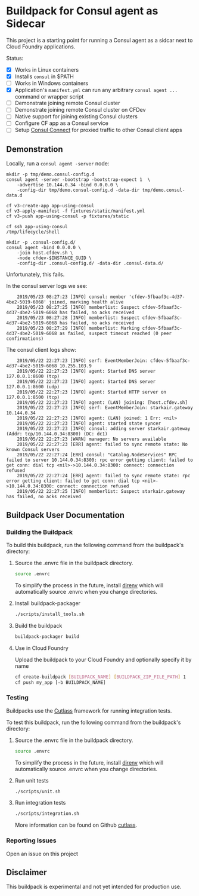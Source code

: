 # Buildpack for Consul agent as Sidecar

This project is a starting point for running a Consul agent as a sidcar next to Cloud Foundry applications.

Status:

* [x] Works in Linux containers
* [x] Installs `consul` in $PATH
* [ ] Works in Windows containers
* [x] Application's `manifest.yml` can run any arbitrary `consul agent ...` command or wrapper script
* [ ] Demonstrate joining remote Consul cluster
* [ ] Demonstrate joining remote Consul cluster on CFDev
* [ ] Native support for joining existing Consul clusters
* [ ] Configure CF app as a Consul service
* [ ] Setup [Consul Connect](https://learn.hashicorp.com/consul/getting-started/connect) for proxied traffic to other Consul client apps

## Demonstration

Locally, run a `consul agent -server` node:

```plain
mkdir -p tmp/demo.consul-config.d
consul agent -server -bootstrap -bootstrap-expect 1  \
    -advertise 10.144.0.34 -bind 0.0.0.0 \
    -config-dir tmp/demo.consul-config.d -data-dir tmp/demo.consul-data.d
```

```plain
cf v3-create-app app-using-consul
cf v3-apply-manifest -f fixtures/static/manifest.yml
cf v3-push app-using-consul -p fixtures/static
```

```plain
cf ssh app-using-consul
/tmp/lifecycle/shell
```

```plain
mkdir -p .consul-config.d/
consul agent -bind 0.0.0.0 \
    -join host.cfdev.sh \
    -node cfdev-$INSTANCE_GUID \
    -config-dir .consul-config.d/ -data-dir .consul-data.d/
```

Unfortunately, this fails.

In the consul server logs we see:

```plain
    2019/05/23 08:27:23 [INFO] consul: member 'cfdev-5fbaaf3c-4d37-4be2-5019-6068' joined, marking health alive
    2019/05/23 08:27:25 [INFO] memberlist: Suspect cfdev-5fbaaf3c-4d37-4be2-5019-6068 has failed, no acks received
    2019/05/23 08:27:28 [INFO] memberlist: Suspect cfdev-5fbaaf3c-4d37-4be2-5019-6068 has failed, no acks received
    2019/05/23 08:27:29 [INFO] memberlist: Marking cfdev-5fbaaf3c-4d37-4be2-5019-6068 as failed, suspect timeout reached (0 peer confirmations)
```

The consul client logs show:

```plain
    2019/05/22 22:27:23 [INFO] serf: EventMemberJoin: cfdev-5fbaaf3c-4d37-4be2-5019-6068 10.255.103.9
    2019/05/22 22:27:23 [INFO] agent: Started DNS server 127.0.0.1:8600 (tcp)
    2019/05/22 22:27:23 [INFO] agent: Started DNS server 127.0.0.1:8600 (udp)
    2019/05/22 22:27:23 [INFO] agent: Started HTTP server on 127.0.0.1:8500 (tcp)
    2019/05/22 22:27:23 [INFO] agent: (LAN) joining: [host.cfdev.sh]
    2019/05/22 22:27:23 [INFO] serf: EventMemberJoin: starkair.gateway 10.144.0.34
    2019/05/22 22:27:23 [INFO] agent: (LAN) joined: 1 Err: <nil>
    2019/05/22 22:27:23 [INFO] agent: started state syncer
    2019/05/22 22:27:23 [INFO] consul: adding server starkair.gateway (Addr: tcp/10.144.0.34:8300) (DC: dc1)
    2019/05/22 22:27:23 [WARN] manager: No servers available
    2019/05/22 22:27:23 [ERR] agent: failed to sync remote state: No known Consul servers
    2019/05/22 22:27:24 [ERR] consul: "Catalog.NodeServices" RPC failed to server 10.144.0.34:8300: rpc error getting client: failed to get conn: dial tcp <nil>->10.144.0.34:8300: connect: connection refused
    2019/05/22 22:27:24 [ERR] agent: failed to sync remote state: rpc error getting client: failed to get conn: dial tcp <nil>->10.144.0.34:8300: connect: connection refused
    2019/05/22 22:27:25 [INFO] memberlist: Suspect starkair.gateway has failed, no acks received
```

## Buildpack User Documentation

### Building the Buildpack

To build this buildpack, run the following command from the buildpack's directory:

1. Source the .envrc file in the buildpack directory.

    ```bash
    source .envrc
    ```

    To simplify the process in the future, install [direnv](https://direnv.net/) which will automatically source .envrc when you change directories.

1. Install buildpack-packager

    ```bash
    ./scripts/install_tools.sh
    ```

1. Build the buildpack

    ```bash
    buildpack-packager build
    ```

1. Use in Cloud Foundry

    Upload the buildpack to your Cloud Foundry and optionally specify it by name

    ```bash
    cf create-buildpack [BUILDPACK_NAME] [BUILDPACK_ZIP_FILE_PATH] 1
    cf push my_app [-b BUILDPACK_NAME]
    ```

### Testing

Buildpacks use the [Cutlass](https://github.com/cloudfoundry/libbuildpack/cutlass) framework for running integration tests.

To test this buildpack, run the following command from the buildpack's directory:

1. Source the .envrc file in the buildpack directory.

    ```bash
    source .envrc
    ```

    To simplify the process in the future, install [direnv](https://direnv.net/) which will automatically source .envrc when you change directories.

1. Run unit tests

    ```bash
    ./scripts/unit.sh
    ```

1. Run integration tests

    ```bash
    ./scripts/integration.sh
    ```

    More information can be found on Github [cutlass](https://github.com/cloudfoundry/libbuildpack/cutlass).

### Reporting Issues

Open an issue on this project

## Disclaimer

This buildpack is experimental and not yet intended for production use.
